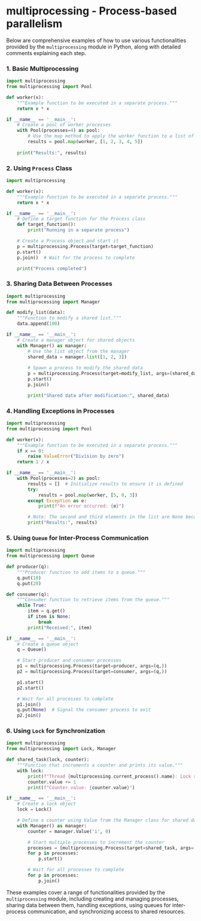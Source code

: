 # multiprocessing - Process-based parallelism

Below are comprehensive examples of how to use various functionalities provided by the `multiprocessing` module in Python, along with detailed comments explaining each step.

### 1. Basic Multiprocessing

```python
import multiprocessing
from multiprocessing import Pool

def worker(x):
    """Example function to be executed in a separate process."""
    return x * x

if __name__ == '__main__':
    # Create a pool of worker processes
    with Pool(processes=4) as pool:
        # Use the map method to apply the worker function to a list of numbers
        results = pool.map(worker, [1, 2, 3, 4, 5])
    
    print("Results:", results)
```

### 2. Using `Process` Class

```python
import multiprocessing

def worker(x):
    """Example function to be executed in a separate process."""
    return x * x

if __name__ == '__main__':
    # Define a target function for the Process class
    def target_function():
        print("Running in a separate process")

    # Create a Process object and start it
    p = multiprocessing.Process(target=target_function)
    p.start()
    p.join()  # Wait for the process to complete

    print("Process completed")
```

### 3. Sharing Data Between Processes

```python
import multiprocessing
from multiprocessing import Manager

def modify_list(data):
    """Function to modify a shared list."""
    data.append(100)

if __name__ == '__main__':
    # Create a manager object for shared objects
    with Manager() as manager:
        # Use the list object from the manager
        shared_data = manager.list([1, 2, 3])
        
        # Spawn a process to modify the shared data
        p = multiprocessing.Process(target=modify_list, args=(shared_data,))
        p.start()
        p.join()

        print("Shared data after modification:", shared_data)
```

### 4. Handling Exceptions in Processes

```python
import multiprocessing
from multiprocessing import Pool

def worker(x):
    """Example function to be executed in a separate process."""
    if x == 0:
        raise ValueError("Division by zero")
    return 1 / x

if __name__ == '__main__':
    with Pool(processes=2) as pool:
        results = []  # Initialize results to ensure it is defined
        try:
            results = pool.map(worker, [5, 0, 3])
        except Exception as e:
            print(f"An error occurred: {e}")

        # Note: The second and third elements in the list are None because of the exception
        print("Results:", results)
```

### 5. Using `Queue` for Inter-Process Communication

```python
import multiprocessing
from multiprocessing import Queue

def producer(q):
    """Producer function to add items to a queue."""
    q.put(10)
    q.put(20)

def consumer(q):
    """Consumer function to retrieve items from the queue."""
    while True:
        item = q.get()
        if item is None:
            break
        print("Received:", item)

if __name__ == '__main__':
    # Create a queue object
    q = Queue()

    # Start producer and consumer processes
    p1 = multiprocessing.Process(target=producer, args=(q,))
    p2 = multiprocessing.Process(target=consumer, args=(q,))

    p1.start()
    p2.start()

    # Wait for all processes to complete
    p1.join()
    q.put(None)  # Signal the consumer process to exit
    p2.join()
```

### 6. Using `Lock` for Synchronization

```python
import multiprocessing
from multiprocessing import Lock, Manager

def shared_task(lock, counter):
    """Function that increments a counter and prints its value."""
    with lock:
        print(f"Thread {multiprocessing.current_process().name}: Lock acquired")
        counter.value += 1
        print(f"Counter value: {counter.value}")

if __name__ == '__main__':
    # Create a lock object
    lock = Lock()

    # Define a counter using Value from the Manager class for shared data
    with Manager() as manager:
        counter = manager.Value('i', 0)

        # Start multiple processes to increment the counter
        processes = [multiprocessing.Process(target=shared_task, args=(lock, counter)) for _ in range(10)]
        for p in processes:
            p.start()

        # Wait for all processes to complete
        for p in processes:
            p.join()

```

These examples cover a range of functionalities provided by the `multiprocessing` module, including creating and managing processes, sharing data between them, handling exceptions, using queues for inter-process communication, and synchronizing access to shared resources.
